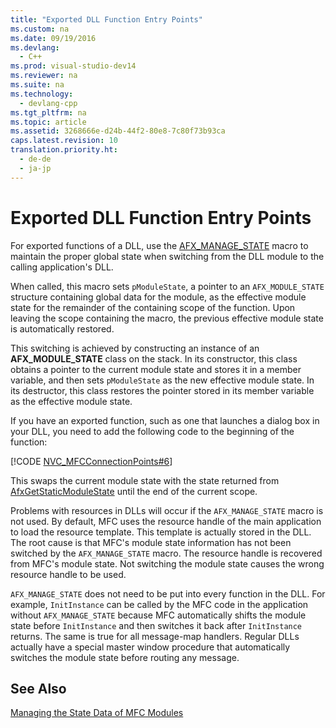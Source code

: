 ```yaml
---
title: "Exported DLL Function Entry Points"
ms.custom: na
ms.date: 09/19/2016
ms.devlang: 
  - C++
ms.prod: visual-studio-dev14
ms.reviewer: na
ms.suite: na
ms.technology: 
  - devlang-cpp
ms.tgt_pltfrm: na
ms.topic: article
ms.assetid: 3268666e-d24b-44f2-80e8-7c80f73b93ca
caps.latest.revision: 10
translation.priority.ht: 
  - de-de
  - ja-jp
---
```

# Exported DLL Function Entry Points
For exported functions of a DLL, use the [AFX_MANAGE_STATE](../vs140/AFX_MANAGE_STATE.md) macro to maintain the proper global state when switching from the DLL module to the calling application's DLL.  
  
 When called, this macro sets `pModuleState`, a pointer to an `AFX_MODULE_STATE` structure containing global data for the module, as the effective module state for the remainder of the containing scope of the function. Upon leaving the scope containing the macro, the previous effective module state is automatically restored.  
  
 This switching is achieved by constructing an instance of an **AFX_MODULE_STATE** class on the stack. In its constructor, this class obtains a pointer to the current module state and stores it in a member variable, and then sets `pModuleState` as the new effective module state. In its destructor, this class restores the pointer stored in its member variable as the effective module state.  
  
 If you have an exported function, such as one that launches a dialog box in your DLL, you need to add the following code to the beginning of the function:  
  
 [!CODE [NVC_MFCConnectionPoints#6](../CodeSnippet/VS_Snippets_Cpp/NVC_MFCConnectionPoints#6)]  
  
 This swaps the current module state with the state returned from [AfxGetStaticModuleState](../vs140/AfxGetStaticModuleState.md) until the end of the current scope.  
  
 Problems with resources in DLLs will occur if the `AFX_MANAGE_STATE` macro is not used. By default, MFC uses the resource handle of the main application to load the resource template. This template is actually stored in the DLL. The root cause is that MFC's module state information has not been switched by the `AFX_MANAGE_STATE` macro. The resource handle is recovered from MFC's module state. Not switching the module state causes the wrong resource handle to be used.  
  
 `AFX_MANAGE_STATE` does not need to be put into every function in the DLL. For example, `InitInstance` can be called by the MFC code in the application without `AFX_MANAGE_STATE` because MFC automatically shifts the module state before `InitInstance` and then switches it back after `InitInstance` returns. The same is true for all message-map handlers. Regular DLLs actually have a special master window procedure that automatically switches the module state before routing any message.  
  
## See Also  
 [Managing the State Data of MFC Modules](../vs140/Managing-the-State-Data-of-MFC-Modules.md)